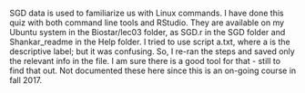 SGD data is used to familiarize us with Linux commands. I have done this quiz with both command line tools and RStudio. They are available on my Ubuntu system in the Biostar/lec03 folder, as SGD.r in the SGD folder and Shankar_readme in the Help folder. I tried to 
use script a.txt, where a is the descriptive label; but it was confusing. So, I re-ran the steps and saved only the relevant info in the
file. I am sure there is a good tool for that - still to find that out. 
Not documented these here since this is an on-going course in fall 2017. 
